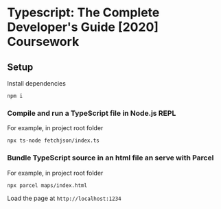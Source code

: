 # Typescript: The Complete Developer's Guide [2020] Coursework

## Setup

Install dependencies

`npm i`

### Compile and run a TypeScript file in Node.js REPL

For example, in project root folder

`npx ts-node fetchjson/index.ts`

### Bundle TypeScript source in an html file an serve with Parcel

For example, in project root folder

`npx parcel maps/index.html`

Load the page at `http://localhost:1234`
